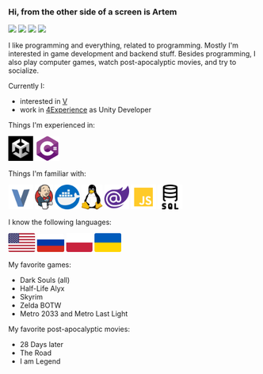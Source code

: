 ### Hi, from the other side of a screen is Artem

<a href="mailto:zumikq78@gmail.com"><img src="https://img.shields.io/badge/Gmail-D14836?style=for-the-badge&logo=gmail&logoColor=white"/></a>
<a href="t.me/username" target="_blank"><img src="https://img.shields.io/badge/Telegram-2CA5E0?style=for-the-badge&logo=telegram&logoColor=white"/></a>
<a href="https://steamcommunity.com/id/mag1377artemka/" target="_blank"><img src="https://img.shields.io/badge/steam-%23000000.svg?style=for-the-badge&logo=steam&logoColor=white"/></a>
<a href="https://www.linkedin.com/in/artem-yurchenko-170500/" target="_blank"><img src="https://img.shields.io/badge/LinkedIn-0077B5?style=for-the-badge&logo=linkedin&logoColor=white"/></a>

I like programming and everything, related to programming. Mostly I'm interested in game development and backend stuff.
Besides programming, I also play computer games, watch post-apocalyptic movies, and try to socialize.

Currently I:
- interested in <a href="https://vlang.io/" target="_blank">V</a>
- work in <a href="https://4experience.co/" target="_blank">4Experience</a> as Unity Developer

Things I'm experienced in:

<a href="https://unity.com/" target="_blank"> <img src="https://raw.githubusercontent.com/ArtemkaKun/ArtemkaKun/main/Icons/unity.png" alt="unity" height="50px"/></a>
<a href="https://dotnet.microsoft.com/en-us/" target="_blank"> <img src="https://raw.githubusercontent.com/ArtemkaKun/ArtemkaKun/main/Icons/csharp.png" alt="csharp" height="50px"/></a>

Things I'm familiar with:

<a href="https://vlang.io/" target="_blank"> <img display="inline" src="https://raw.githubusercontent.com/ArtemkaKun/ArtemkaKun/main/Icons/v.png" alt="vlang" height="50px"/></a>
<a href="https://www.jenkins.io/" target="_blank"> <img src="https://raw.githubusercontent.com/ArtemkaKun/ArtemkaKun/main/Icons/jenkins.png" alt="jenkins" height="50px"/></a>
<a href="https://www.docker.com/" target="_blank"> <img src="https://raw.githubusercontent.com/ArtemkaKun/ArtemkaKun/main/Icons/docker.png" alt="docker" height="50px"/></a>
<a href="https://www.linux.org/" target="_blank"> <img src="https://raw.githubusercontent.com/ArtemkaKun/ArtemkaKun/main/Icons/linux.png" alt="linux" height="50px"/></a>
<a href="https://dotnet.microsoft.com/en-us/apps/aspnet/web-apps/blazor" target="_blank"> <img src="https://raw.githubusercontent.com/ArtemkaKun/ArtemkaKun/main/Icons/Blazor.png" alt="blazor" height="50px"/></a>
<a href="https://www.javascript.com/" target="_blank"> <img src="https://raw.githubusercontent.com/ArtemkaKun/ArtemkaKun/main/Icons/js.png" alt="js" height="50px"/></a>
<a href="https://en.wikipedia.org/wiki/SQL" target="_blank"> <img src="https://raw.githubusercontent.com/ArtemkaKun/ArtemkaKun/main/Icons/sql.png" alt="sql" height="50px"/></a>

I know the following languages:

<img src="https://raw.githubusercontent.com/ArtemkaKun/ArtemkaKun/main/Icons/us.png" alt="en-us" height="38px"/> <img src="https://raw.githubusercontent.com/ArtemkaKun/ArtemkaKun/main/Icons/ru.png" alt="ru" height="38px"/>
<img src="https://raw.githubusercontent.com/ArtemkaKun/ArtemkaKun/main/Icons/pl.svg" alt="pl" height="38px"/>
<img src="https://raw.githubusercontent.com/ArtemkaKun/ArtemkaKun/main/Icons/ua.png" alt="ua" height="38px"/>

My favorite games:
- Dark Souls (all)
- Half-Life Alyx
- Skyrim
- Zelda BOTW
- Metro 2033 and Metro Last Light

My favorite post-apocalyptic movies:
- 28 Days later
- The Road
- I am Legend
